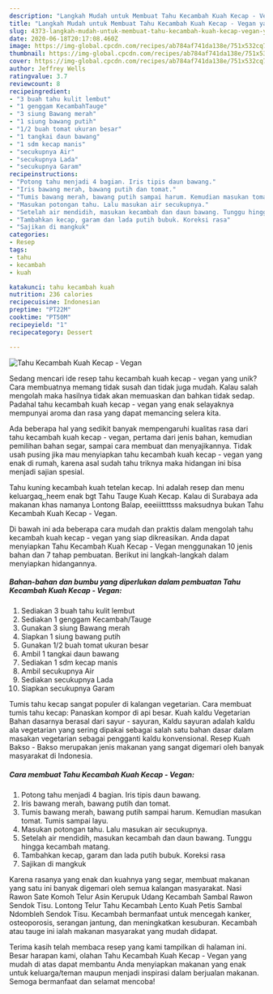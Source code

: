 ```yaml
---
description: "Langkah Mudah untuk Membuat Tahu Kecambah Kuah Kecap - Vegan yang Enak"
title: "Langkah Mudah untuk Membuat Tahu Kecambah Kuah Kecap - Vegan yang Enak"
slug: 4373-langkah-mudah-untuk-membuat-tahu-kecambah-kuah-kecap-vegan-yang-enak
date: 2020-06-18T20:17:08.460Z
image: https://img-global.cpcdn.com/recipes/ab784af741da138e/751x532cq70/tahu-kecambah-kuah-kecap-vegan-foto-resep-utama.jpg
thumbnail: https://img-global.cpcdn.com/recipes/ab784af741da138e/751x532cq70/tahu-kecambah-kuah-kecap-vegan-foto-resep-utama.jpg
cover: https://img-global.cpcdn.com/recipes/ab784af741da138e/751x532cq70/tahu-kecambah-kuah-kecap-vegan-foto-resep-utama.jpg
author: Jeffrey Wells
ratingvalue: 3.7
reviewcount: 8
recipeingredient:
- "3 buah tahu kulit lembut"
- "1 genggam KecambahTauge"
- "3 siung Bawang merah"
- "1 siung bawang putih"
- "1/2 buah tomat ukuran besar"
- "1 tangkai daun bawang"
- "1 sdm kecap manis"
- "secukupnya Air"
- "secukupnya Lada"
- "secukupnya Garam"
recipeinstructions:
- "Potong tahu menjadi 4 bagian. Iris tipis daun bawang."
- "Iris bawang merah, bawang putih dan tomat."
- "Tumis bawang merah, bawang putih sampai harum. Kemudian masukan tomat. Tumis sampai layu."
- "Masukan potongan tahu. Lalu masukan air secukupnya."
- "Setelah air mendidih, masukan kecambah dan daun bawang. Tunggu hingga kecambah matang."
- "Tambahkan kecap, garam dan lada putih bubuk. Koreksi rasa"
- "Sajikan di mangkuk"
categories:
- Resep
tags:
- tahu
- kecambah
- kuah

katakunci: tahu kecambah kuah 
nutrition: 236 calories
recipecuisine: Indonesian
preptime: "PT22M"
cooktime: "PT50M"
recipeyield: "1"
recipecategory: Dessert

---
```



![Tahu Kecambah Kuah Kecap - Vegan](https://img-global.cpcdn.com/recipes/ab784af741da138e/751x532cq70/tahu-kecambah-kuah-kecap-vegan-foto-resep-utama.jpg)

Sedang mencari ide resep tahu kecambah kuah kecap - vegan yang unik? Cara membuatnya memang tidak susah dan tidak juga mudah. Kalau salah mengolah maka hasilnya tidak akan memuaskan dan bahkan tidak sedap. Padahal tahu kecambah kuah kecap - vegan yang enak selayaknya mempunyai aroma dan rasa yang dapat memancing selera kita.

Ada beberapa hal yang sedikit banyak mempengaruhi kualitas rasa dari tahu kecambah kuah kecap - vegan, pertama dari jenis bahan, kemudian pemilihan bahan segar, sampai cara membuat dan menyajikannya. Tidak usah pusing jika mau menyiapkan tahu kecambah kuah kecap - vegan yang enak di rumah, karena asal sudah tahu triknya maka hidangan ini bisa menjadi sajian spesial.

Tahu kuning kecambah kuah tetelan kecap. Ini adalah resep dan menu keluargaq,,heem enak bgt Tahu Tauge Kuah Kecap. Kalau di Surabaya ada makanan khas namanya Lontong Balap, eeeiiittttsss maksudnya bukan Tahu Kecambah Kuah Kecap - Vegan.


Di bawah ini ada beberapa cara mudah dan praktis dalam mengolah tahu kecambah kuah kecap - vegan yang siap dikreasikan. Anda dapat menyiapkan Tahu Kecambah Kuah Kecap - Vegan menggunakan 10 jenis bahan dan 7 tahap pembuatan. Berikut ini langkah-langkah dalam menyiapkan hidangannya.

<!--inarticleads1-->

##### Bahan-bahan dan bumbu yang diperlukan dalam pembuatan Tahu Kecambah Kuah Kecap - Vegan:

1. Sediakan 3 buah tahu kulit lembut
1. Sediakan 1 genggam Kecambah/Tauge
1. Gunakan 3 siung Bawang merah
1. Siapkan 1 siung bawang putih
1. Gunakan 1/2 buah tomat ukuran besar
1. Ambil 1 tangkai daun bawang
1. Sediakan 1 sdm kecap manis
1. Ambil secukupnya Air
1. Sediakan secukupnya Lada
1. Siapkan secukupnya Garam


Tumis tahu kecap sangat populer di kalangan vegetarian. Cara membuat tumis tahu kecap: Panaskan kompor di api besar. Kuah kaldu Vegetarian Bahan dasarnya berasal dari sayur - sayuran, Kaldu sayuran adalah kaldu ala vegetarian yang sering dipakai sebagai salah satu bahan dasar dalam masakan vegetarian sebagai pengganti kaldu konvensional. Resep Kuah Bakso - Bakso merupakan jenis makanan yang sangat digemari oleh banyak masyarakat di Indonesia. 

<!--inarticleads2-->

##### Cara membuat Tahu Kecambah Kuah Kecap - Vegan:

1. Potong tahu menjadi 4 bagian. Iris tipis daun bawang.
1. Iris bawang merah, bawang putih dan tomat.
1. Tumis bawang merah, bawang putih sampai harum. Kemudian masukan tomat. Tumis sampai layu.
1. Masukan potongan tahu. Lalu masukan air secukupnya.
1. Setelah air mendidih, masukan kecambah dan daun bawang. Tunggu hingga kecambah matang.
1. Tambahkan kecap, garam dan lada putih bubuk. Koreksi rasa
1. Sajikan di mangkuk


Karena rasanya yang enak dan kuahnya yang segar, membuat makanan yang satu ini banyak digemari oleh semua kalangan masyarakat. Nasi Rawon Sate Komoh Telur Asin Kerupuk Udang Kecambah Sambal Rawon Sendok Tisu. Lontong Telur Tahu Kecambah Lento Kuah Petis Sambal Ndombleh Sendok Tisu. Kecambah bermanfaat untuk mencegah kanker, osteoporosis, serangan jantung, dan meningkatkan kesuburan. Kecambah atau tauge ini ialah makanan masyarakat yang mudah didapat. 

Terima kasih telah membaca resep yang kami tampilkan di halaman ini. Besar harapan kami, olahan Tahu Kecambah Kuah Kecap - Vegan yang mudah di atas dapat membantu Anda menyiapkan makanan yang enak untuk keluarga/teman maupun menjadi inspirasi dalam berjualan makanan. Semoga bermanfaat dan selamat mencoba!
